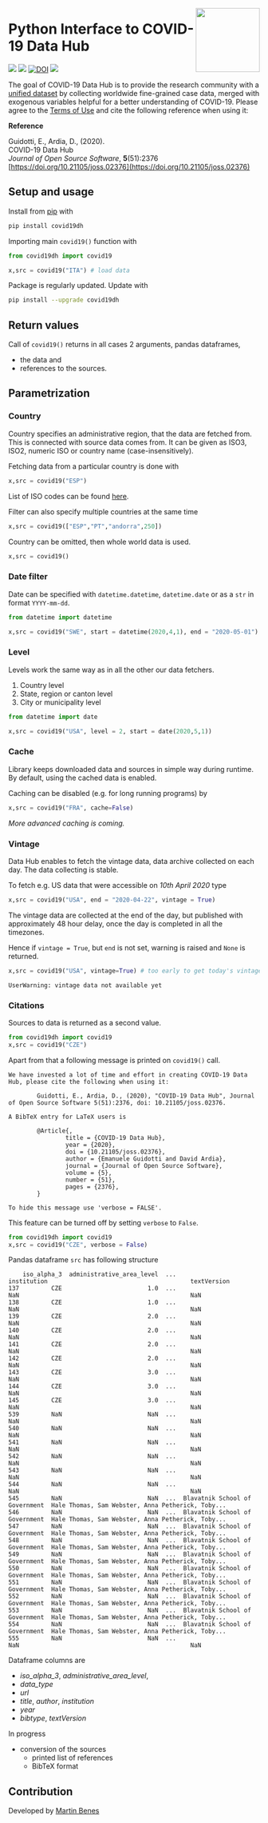 <a href="https://covid19datahub.io"><img src="https://storage.covid19datahub.io/logo.svg" align="right" height="128"/></a>

# Python Interface to COVID-19 Data Hub

[![](https://img.shields.io/pypi/v/covid19dh.svg?color=brightgreen)](https://pypi.org/pypi/covid19dh/) [![](https://img.shields.io/pypi/dm/covid19dh.svg?color=blue)](https://pypi.org/pypi/covid19dh/) [![DOI](https://joss.theoj.org/papers/10.21105/joss.02376/status.svg)](https://doi.org/10.21105/joss.02376) [![](https://github.com/covid19datahub/Python/workflows/utests_on_commit/badge.svg)](https://github.com/covid19datahub/Python)

The goal of COVID-19 Data Hub is to provide the research community with a [unified dataset](https://covid19datahub.io/articles/data.html) by collecting worldwide fine-grained case data, merged with exogenous variables helpful for a better understanding of COVID-19. Please agree to the [Terms of Use](https://covid19datahub.io/LICENSE.html) and cite the following reference when using it:

**Reference**

Guidotti, E., Ardia, D., (2020).      
COVID-19 Data Hub       
_Journal of Open Source Software_, **5**(51):2376   
[https://doi.org/10.21105/joss.02376](https://doi.org/10.21105/joss.02376)  

## Setup and usage

Install from [pip](https://pypi.org/project/covid19dh/) with

```python
pip install covid19dh
```

Importing main `covid19()` function with 

```python
from covid19dh import covid19

x,src = covid19("ITA") # load data
```

Package is regularly updated. Update with

```bash
pip install --upgrade covid19dh
```

## Return values

Call of `covid19()` returns in all cases 2 arguments, pandas dataframes,
* the data and
* references to the sources.

## Parametrization

### Country

Country specifies an administrative region, that the data are fetched from.
This is connected with source data comes from. It can be given as
ISO3, ISO2, numeric ISO or country name (case-insensitively). 

Fetching data from a particular country is done with

```python
x,src = covid19("ESP")
```

List of ISO codes can be found [here](https://github.com/covid19datahub/COVID19/blob/master/inst/extdata/src.csv).

Filter can also specify multiple countries at the same time

```python
x,src = covid19(["ESP","PT","andorra",250])
```

Country can be omitted, then whole world data is used.

```python
x,src = covid19()
```

### Date filter

Date can be specified with `datetime.datetime`, `datetime.date`
or as a `str` in format `YYYY-mm-dd`.

```python
from datetime import datetime

x,src = covid19("SWE", start = datetime(2020,4,1), end = "2020-05-01")
```

### Level

Levels work the same way as in all the other our data fetchers.

1. Country level
2. State, region or canton level
3. City or municipality level

```python
from datetime import date

x,src = covid19("USA", level = 2, start = date(2020,5,1))
```

### Cache

Library keeps downloaded data and sources in simple way during runtime. By default, using the cached data is enabled.

Caching can be disabled (e.g. for long running programs) by

```python
x,src = covid19("FRA", cache=False)
```

*More advanced caching is coming.*

### Vintage

Data Hub enables to fetch the vintage data, data archive collected on each day. The data collecting is stable.

To fetch e.g. US data that were accessible on *10th April 2020* type

```python
x,src = covid19("USA", end = "2020-04-22", vintage = True)
```

The vintage data are collected at the end of the day, but published with approximately 48 hour delay,
once the day is completed in all the timezones.

Hence if `vintage = True`, but `end` is not set, warning is raised and `None` is returned.

```python
x,src = covid19("USA", vintage=True) # too early to get today's vintage
```

```
UserWarning: vintage data not available yet
```

### Citations

Sources to data is returned as a second value.

```python
from covid19dh import covid19
x,src = covid19("CZE")
```

Apart from that a following message is printed on `covid19()` call.

```
We have invested a lot of time and effort in creating COVID-19 Data Hub, please cite the following when using it:

        Guidotti, E., Ardia, D., (2020), "COVID-19 Data Hub", Journal of Open Source Software 5(51):2376, doi: 10.21105/joss.02376.

A BibTeX entry for LaTeX users is

        @Article{,
                title = {COVID-19 Data Hub},
                year = {2020},
                doi = {10.21105/joss.02376},
                author = {Emanuele Guidotti and David Ardia},
                journal = {Journal of Open Source Software},
                volume = {5},
                number = {51},
                pages = {2376},
        }

To hide this message use 'verbose = FALSE'.
```

This feature can be turned off by setting `verbose` to `False`.

```python
from covid19dh import covid19
x,src = covid19("CZE", verbose = False) 
```

<!--
To get the data sources of the data that has been acquired use function `cite()`.
It will return only the relevant sources, filtering the irrelevant out.

```python
src = cite(x) # get sources of x
```

Function prints formatted citations to stdout.

```
Data References:
        Czech Statistical Office (2018), https://www.czso.cz/

        Johns Hopkins Center for Systems Science and Engineering (2020), https://github.com/

        Ministery of Health of Czech Republic (2020), https://onemocneni-aktualne.mzcr.cz/

        Our World in Data (2020), https://github.com/

        Hale Thomas, Sam Webster, Anna Petherick, Toby Phillips, and Beatriz Kira (2020). Oxford COVID-19 Government Response Tracker, Blavatnik School of Government.

        World Bank Open Data (2018), https://data.worldbank.org/
```

Switch the printing off by setting `verbose` parameter to `False`.

```python
src = cite(x, verbose = False)
```
-->

Pandas dataframe `src` has following structure

```
    iso_alpha_3  administrative_area_level  ...                     institution                                        textVersion
137         CZE                        1.0  ...                             NaN                                                NaN
138         CZE                        1.0  ...                             NaN                                                NaN
139         CZE                        2.0  ...                             NaN                                                NaN
140         CZE                        2.0  ...                             NaN                                                NaN
141         CZE                        2.0  ...                             NaN                                                NaN
142         CZE                        2.0  ...                             NaN                                                NaN
143         CZE                        3.0  ...                             NaN                                                NaN
144         CZE                        3.0  ...                             NaN                                                NaN
145         CZE                        3.0  ...                             NaN                                                NaN
539         NaN                        NaN  ...                             NaN                                                NaN
540         NaN                        NaN  ...                             NaN                                                NaN
541         NaN                        NaN  ...                             NaN                                                NaN
542         NaN                        NaN  ...                             NaN                                                NaN
543         NaN                        NaN  ...                             NaN                                                NaN
544         NaN                        NaN  ...                             NaN                                                NaN
545         NaN                        NaN  ...  Blavatnik School of Government  Hale Thomas, Sam Webster, Anna Petherick, Toby...
546         NaN                        NaN  ...  Blavatnik School of Government  Hale Thomas, Sam Webster, Anna Petherick, Toby...
547         NaN                        NaN  ...  Blavatnik School of Government  Hale Thomas, Sam Webster, Anna Petherick, Toby...
548         NaN                        NaN  ...  Blavatnik School of Government  Hale Thomas, Sam Webster, Anna Petherick, Toby...
549         NaN                        NaN  ...  Blavatnik School of Government  Hale Thomas, Sam Webster, Anna Petherick, Toby...
550         NaN                        NaN  ...  Blavatnik School of Government  Hale Thomas, Sam Webster, Anna Petherick, Toby...
551         NaN                        NaN  ...  Blavatnik School of Government  Hale Thomas, Sam Webster, Anna Petherick, Toby...
552         NaN                        NaN  ...  Blavatnik School of Government  Hale Thomas, Sam Webster, Anna Petherick, Toby...
553         NaN                        NaN  ...  Blavatnik School of Government  Hale Thomas, Sam Webster, Anna Petherick, Toby...
554         NaN                        NaN  ...  Blavatnik School of Government  Hale Thomas, Sam Webster, Anna Petherick, Toby...
555         NaN                        NaN  ...                             NaN                                                NaN
```

Dataframe columns are
* *iso_alpha_3*, *administrative_area_level*,
* *data_type*
* *url*
* *title*, *author*, *institution*
* *year*
* *bibtype*, *textVersion*

In progress
* conversion of the sources
  * printed list of references
  * BibTeX format
  
<!--
*All sources* can be acquired with

```python
src_all = get_sources() # get all sources
```
-->


## Contribution

Developed by [Martin Benes](https://github.com/martinbenes1996)


